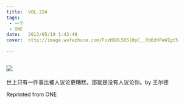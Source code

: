 ```yaml
---
title:	VOL.224
tags:
 - 一个
 - ONE
date:	2013/05/19 1:43:40
cover:	http://image.wufazhuce.com/FvzHQOL585l0pC__RbEdHFeW1gt5

---
```

![](http://image.wufazhuce.com/FvzHQOL585l0pC__RbEdHFeW1gt5)
---

世上只有一件事比被人议论更糟糕，那就是没有人议论你。by 王尔德
 
Reprinted from ONE
